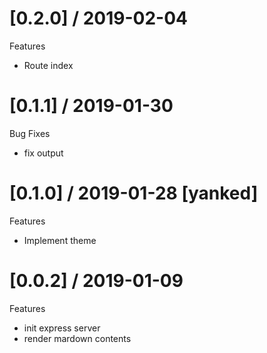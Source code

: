 [0.2.0] / 2019-02-04
===================

Features

- Route index

[0.1.1] / 2019-01-30
===================

Bug Fixes

- fix output


[0.1.0] / 2019-01-28 [yanked]
===================

Features

- Implement theme

[0.0.2] / 2019-01-09
===================

Features

- init express server
- render mardown contents
